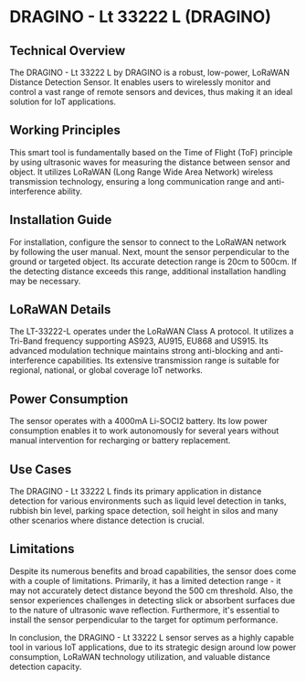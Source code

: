 DRAGINO - Lt 33222 L (DRAGINO)
======================

Technical Overview
---------
The DRAGINO - Lt 33222 L by DRAGINO is a robust, low-power, LoRaWAN Distance Detection Sensor. It enables users to wirelessly monitor and control a vast range of remote sensors and devices, thus making it an ideal solution for IoT applications. 

Working Principles
---------
This smart tool is fundamentally based on the Time of Flight (ToF) principle by using ultrasonic waves for measuring the distance between sensor and object. It utilizes LoRaWAN (Long Range Wide Area Network) wireless transmission technology, ensuring a long communication range and anti-interference ability. 

Installation Guide
---------
For installation, configure the sensor to connect to the LoRaWAN network by following the user manual. Next, mount the sensor perpendicular to the ground or targeted object. Its accurate detection range is 20cm to 500cm. If the detecting distance exceeds this range, additional installation handling may be necessary.

LoRaWAN Details
---------
The LT-33222-L operates under the LoRaWAN Class A protocol. It utilizes a Tri-Band frequency supporting AS923, AU915, EU868 and US915. Its advanced modulation technique maintains strong anti-blocking and anti-interference capabilities. Its extensive transmission range is suitable for regional, national, or global coverage IoT networks.

Power Consumption
---------
The sensor operates with a 4000mA Li-SOCI2 battery. Its low power consumption enables it to work autonomously for several years without manual intervention for recharging or battery replacement.

Use Cases
---------
The DRAGINO - Lt 33222 L finds its primary application in distance detection for various environments such as liquid level detection in tanks, rubbish bin level, parking space detection, soil height in silos and many other scenarios where distance detection is crucial.

Limitations
---------
Despite its numerous benefits and broad capabilities, the sensor does come with a couple of limitations. Primarily, it has a limited detection range - it may not accurately detect distance beyond the 500 cm threshold. Also, the sensor experiences challenges in detecting slick or absorbent surfaces due to the nature of ultrasonic wave reflection. Furthermore, it's essential to install the sensor perpendicular to the target for optimum performance.

In conclusion, the DRAGINO - Lt 33222 L sensor serves as a highly capable tool in various IoT applications, due to its strategic design around low power consumption, LoRaWAN technology utilization, and valuable distance detection capacity.